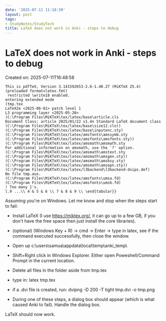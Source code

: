 ```yaml
---
date: '2025-07-11 11:18:39'
layout: post
tags:
- StudyNotes/StudyTech
title: LaTeX does not work in Anki - steps to debug
---
```


# LaTeX does not work in Anki - steps to debug
Created on: 2025-07-11T16:48:58


```
This is pdfTeX, Version 3.141592653-2.6-1.40.27 (MiKTeX 25.4) (preloaded format=latex.fmt)
 restricted \write18 enabled.
entering extended mode
(tmp.tex
LaTeX2e <2025-06-01> patch level 1
L3 programming layer <2025-05-26>
(C:\Program Files\MiKTeX\tex/latex/base\article.cls
Document Class: article 2025/01/22 v1.4n Standard LaTeX document class
(C:\Program Files\MiKTeX\tex/latex/base\size12.clo))
(C:\Program Files\MiKTeX\tex/latex/base\inputenc.sty)
(C:\Program Files\MiKTeX\tex/latex/amsfonts\amssymb.sty
(C:\Program Files\MiKTeX\tex/latex/amsfonts\amsfonts.sty))
(C:\Program Files\MiKTeX\tex/latex/amsmath\amsmath.sty
For additional information on amsmath, use the `?' option.
(C:\Program Files\MiKTeX\tex/latex/amsmath\amstext.sty
(C:\Program Files\MiKTeX\tex/latex/amsmath\amsgen.sty))
(C:\Program Files\MiKTeX\tex/latex/amsmath\amsbsy.sty)
(C:\Program Files\MiKTeX\tex/latex/amsmath\amsopn.sty))
(C:\Program Files\MiKTeX\tex/latex/l3backend\l3backend-dvips.def)
No file tmp.aux.
(C:\Program Files\MiKTeX\tex/latex/amsfonts\umsa.fd)
(C:\Program Files\MiKTeX\tex/latex/amsfonts\umsb.fd)
! Too many }'s.
l.9 ...\\ 4 & 5 & 6 \\ 7 & 8 & 9 \\ \end{tabular}}
```

Assuming you're on Windows. Let me know and stop when the steps start to fail:

- Install LaTeX (I use https://miktex.org/, it can go up to a few GB, if you don't have the free space then just install the core libraries).

- (optional) (Windows Key + R) -> cmd -> Enter -> type in latex, see if the command executed successfully, then close the window.

- Open up c:\users\samua\appdata\local\temp\anki_temp\

- Shift+Right click in Windows Explorer. Either open Poweshell/Command Prompt in the current location.

- Delete all files in the folder aside from tmp.tex

- type in: latex tmp.tex

- if a .dvi file is created, run: dvipng -D 200 -T tight tmp.dvi -o tmp.png

- During one of these steps, a dialog box should appear (which is what caused Anki to fail). Handle the dialog box.

LaTeX should now work.